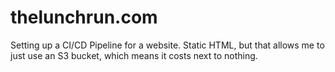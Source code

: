 # thelunchrun.com
Setting up a CI/CD Pipeline for a website. Static HTML, but that allows me to just use an S3 bucket, which means it costs next to nothing.
